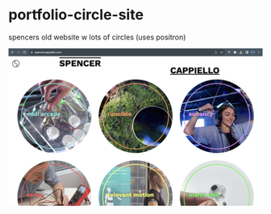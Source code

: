 # portfolio-circle-site
spencers old website w lots of circles (uses positron)

![alt text](./sc-site-circles-screenshot.png)
